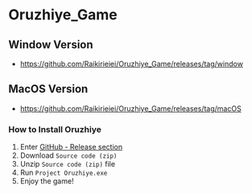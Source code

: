 # Oruzhiye_Game

## Window Version
- https://github.com/Raikirieiei/Oruzhiye_Game/releases/tag/window

## MacOS Version
- https://github.com/Raikirieiei/Oruzhiye_Game/releases/tag/macOS

### How to Install Oruzhiye

1. Enter [GitHub - Release section](https://github.com/Raikirieiei/Oruzhiye_Game/releases)
1. Download `Source code (zip)`
1. Unzip `Source code (zip)` file
1. Run `Project Oruzhiye.exe`
1. Enjoy the game!
